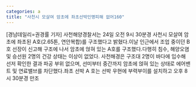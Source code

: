 ```yaml
---
categories: a
title: "사천시 모살여 암초에 좌초선박인명피해 없어160"
---
```

[경남데일리=권경률 기자] 사천해양경찰서는 24일 오전 9시 30분경 사천시 모살여 암초에 좌초된 A호(2.65톤, 연안복합)를 구조했다고 밝혔다.이날 인근에서 조업 중이던 B호 선장이 신고해 구조에 나서 암초에 얹혀 있는 A호를 구조했다.다행히 침수, 해양오염 및 승선원 2명의 건강 상태는 이상이 없었다. 사천해경은 구조대 2명이 바다에 입수해 선저 확인한 결과 파공 부위 없으며, 선미부터 중간까지 암초에 얹혀 있는 상태로 에어밴트 및 연료밸브를 차단했다.좌초 선박 A 호는 선박 우현에 부력부이를 설치하고 오후 8시 30분경 만조